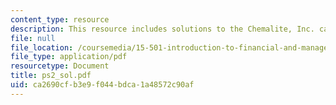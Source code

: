 ```yaml
---
content_type: resource
description: This resource includes solutions to the Chemalite, Inc. case problems.
file: null
file_location: /coursemedia/15-501-introduction-to-financial-and-managerial-accounting-spring-2004/ca2690cfb3e9f044bdca1a48572c90af_ps2_sol.pdf
file_type: application/pdf
resourcetype: Document
title: ps2_sol.pdf
uid: ca2690cf-b3e9-f044-bdca-1a48572c90af
---
```

